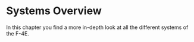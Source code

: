 # Systems Overview

In this chapter you find a more in-depth look at all the different systems of the F-4E.
